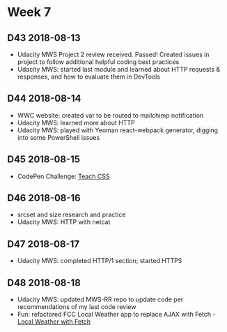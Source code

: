 # Week 7

## D43 2018-08-13

- Udacity MWS Project 2 review received. Passed! Created issues in project to follow additional helpful coding best practices
- Udacity MWS: started last module and learned about HTTP requests & responses, and how to evaluate them in DevTools

## D44 2018-08-14

- WWC website: created var to be routed to mailchimp notification
- Udacity MWS: learned more about HTTP
- Udacity MWS: played with Yeoman react-webpack generator, digging into some PowerShell issues

## D45 2018-08-15

- CodePen Challenge: [Teach CSS](https://codepen.io/digilou/pen/qyzENQ)

## D46 2018-08-16

- srcset and size research and practice
- Udacity MWS: HTTP with netcat

## D47 2018-08-17

- Udacity MWS: completed HTTP/1 section; started HTTPS

## D48 2018-08-18

- Udacity MWS: updated MWS-RR repo to update code per recommendations of my last code review
- Fun: refactored FCC Local Weather app to replace AJAX with Fetch - [Local Weather with Fetch](https://codepen.io/digilou/pen/BOByON)
